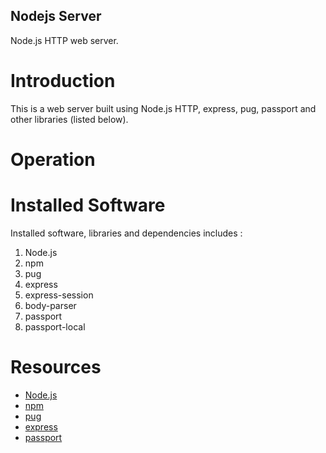 ## Nodejs Server
Node.js HTTP web server. 
# Introduction
This is a web server built using Node.js HTTP, express, pug, passport and other libraries (listed below).
# Operation
# Installed Software
Installed software, libraries and dependencies includes :
1. Node.js
2. npm
3. pug
4. express
4. express-session
5. body-parser
6. passport
7. passport-local
# Resources
- [Node.js](https://nodejs.org/en/)
- [npm](https://www.npmjs.com/)
- [pug](https://pugjs.org/api/getting-started.html)
- [express](https://expressjs.com/)
- [passport](http://www.passportjs.org/)
